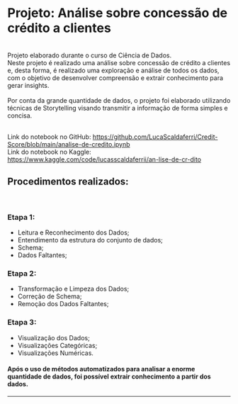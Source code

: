 # Projeto: Análise sobre concessão de crédito a clientes
<br>
Projeto elaborado durante o curso de Ciência de Dados.<br>
Neste projeto é realizado uma análise sobre concessão de crédito a clientes e, desta forma, é realizado uma exploração e análise de todos os dados, com o objetivo de desenvolver compreensão e extrair conhecimento para gerar insights.<br><br>
Por conta da grande quantidade de dados, o projeto foi elaborado utilizando técnicas de Storytelling visando transmitir a informação de forma simples e concisa.<br><br>

Link do notebook no GitHub: https://github.com/LucaScaldaferri/Credit-Score/blob/main/analise-de-credito.ipynb <br>
Link do notebook no Kaggle: https://www.kaggle.com/code/lucasscaldaferrii/an-lise-de-cr-dito

## Procedimentos realizados:
<br>

### Etapa 1:
- Leitura e Reconhecimento dos Dados;
- Entendimento da estrutura do conjunto de dados;
- Schema;
- Dados Faltantes;

### Etapa 2:
- Transformação e Limpeza dos Dados;
- Correção de Schema;
- Remoção dos Dados Faltantes;

### Etapa 3:
- Visualização dos Dados;
- Visualizações Categóricas;
- Visualizações Numéricas.

#### Após o uso de métodos automatizados para analisar a enorme quantidade de dados, foi possível extrair conhecimento a partir dos dados.<br>
---
